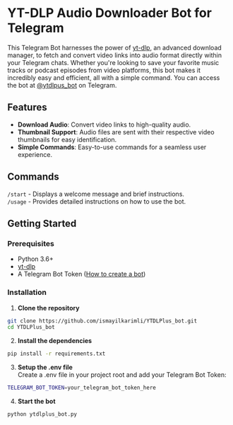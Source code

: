 # YT-DLP Audio Downloader Bot for Telegram

This Telegram Bot harnesses the power of [yt-dlp](https://github.com/yt-dlp/yt-dlp), an advanced download manager, to fetch and convert video links into audio format directly within your Telegram chats. Whether you're looking to save your favorite music tracks or podcast episodes from video platforms, this bot makes it incredibly easy and efficient, all with a simple command. You can access the bot at [@ytdlpus_bot](https://t.me/@ytdlplus_bot) on Telegram.

## Features

- **Download Audio**: Convert video links to high-quality audio.
- **Thumbnail Support**: Audio files are sent with their respective video thumbnails for easy identification.
- **Simple Commands**: Easy-to-use commands for a seamless user experience.

## Commands

`/start` - Displays a welcome message and brief instructions. \
`/usage` - Provides detailed instructions on how to use the bot.

## Getting Started

### Prerequisites

- Python 3.6+
- [yt-dlp](https://github.com/yt-dlp/yt-dlp)
- A Telegram Bot Token ([How to create a bot](https://core.telegram.org/bots#creating-a-new-bot))

### Installation

1. **Clone the repository**

```sh
git clone https://github.com/ismayilkarimli/YTDLPlus_bot.git
cd YTDLPlus_bot
```

2. **Install the dependencies**

```sh
pip install -r requirements.txt
```

3. **Setup the .env file**  
   Create a .env file in your project root and add your Telegram Bot Token:

```sh
TELEGRAM_BOT_TOKEN=your_telegram_bot_token_here
```

4. **Start the bot**

```sh
python ytdlplus_bot.py
```
